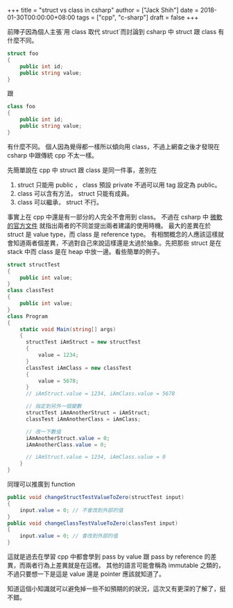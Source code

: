 +++
title = "struct vs class in csharp"
author = ["Jack Shih"]
date = 2018-01-30T00:00:00+08:00
tags = ["cpp", "c-sharp"]
draft = false
+++

前陣子因為個人主張\`用 class 取代 struct\`而討論到 csharp 中 struct 跟 class 有什麼不同。

```csharp
struct foo
{
    public int id;
    public string value;
}
```

跟

```csharp
class foo
{
    public int id;
    public string value;
}
```

有什麼不同。
個人因為覺得都一樣所以傾向用 class，不過上網查之後才發現在 csharp 中跟傳統 cpp 不太一樣。

先簡單說在 cpp 中 struct 跟 class 是同一件事，差別在

1.  struct 只能用 public ， class 預設 private 不過可以用 tag 設定為 public。
2.  class 可以含有方法， struct 只能有成員。
3.  class 可以繼承， struct 不行。

事實上在 cpp 中還是有一部分的人完全不會用到 class。
不過在 csharp 中 [微軟的官方文件](https://docs.microsoft.com/en-us/dotnet/standard/design-guidelines/choosing-between-class-and-struct) 就指出兩者的不同並提出兩者建議的使用時機。
最大的差異在於 struct 是 value type，而 class 是 reference type。
有相關概念的人應該這樣就會知道兩者個差異，不過對自己來說這樣還是太過於抽象。先把那些 struct 是在 stack 中而 class 是在 heap 中放一邊。看些簡單的例子。

```csharp
struct structTest
{
    public int value;
}
class classTest
{
    public int value;
}
class Program
{
    static void Main(string[] args)
    {
      structTest iAmStruct = new structTest
      {
          value = 1234;
      }
      classTest iAmClass = new classTest
      {
          value = 5678;
      }
      // iAmStruct.value = 1234, iAmClass.value = 5678

      // 指定到另外一個變數
      structTest iAmAnotherStruct = iAmStruct;
      classTest iAmAnotherClass = iAmClass;

      // 改一下數值
      iAmAnotherStruct.value = 0;
      iAmAnotherClass.value = 0;

      // iAmStruct.value = 1234, iAmClass.value = 0
    }
}
```

同理可以推廣到 function

```csharp
public void changeStructTestValueToZero(structTest input)
{
    input.value = 0; // 不會改到外部的值
}
public void changeClassTestValueToZero(classTest input)
{
    input.value = 0; // 會改到外部的值
}
```

這就是過去在學習 cpp 中都會學到 pass by value 跟 pass by reference 的差異，而兩者行為上差異就是在這裡。
其他的語言可能會稱為 immutable 之類的，不過只要想一下是這是 value 還是 pointer 應該就知道了。

知道這個小知識就可以避免掉一些不如預期的的狀況，這次又有更深的了解了，挺不錯。
